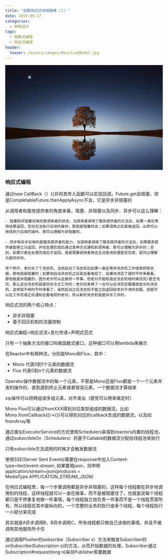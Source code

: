 ```yaml
---
title: "函数响应式领域建模（二）"
date: 2019-09-17
categories:
  - 架构设计
tags:
  - 函数式编程
  - 响应式编程
header:
  teaser: /assets/images/ReactiveModel.jpg
---
```

![image](/assets/images/ReactiveModel.jpg)
### 响应式编程

通过new CallBack<T>（）{}并将其传入函数可以实现回调，Future.get会阻塞，但是CompletableFuture.thenApplyAsync不会，它是异步非阻塞的

从调用者和服务提供者的角度来看，阻塞、非阻塞以及同步、异步可以这么理解：

    - 阻塞和非阻塞反映的是调用者的状态，当调用者调用了服务提供者的方法后，如果一直在等
    待结果返回，否则无法执行后续的操作，那就是阻塞状态；如果调用之后直接返回，从而可以
    继续执行后续的操作，那可以理解为非阻塞的。

    - 同步和异步反映的是服务提供者的能力，当调用者调用了服务提供者的方法后，如果服务提
    供者能够立马返回，并在处理完成后通过某种方式通知到调用者，那可以理解为异步的；否
    则，如果只是在处理完成后才返回，或者需要调用者再去主动查询处理是否完成，就可以理解
    为是同步的。

    举个例子，老刘买了个洗衣机，当他启动了洗衣机后如果一直在等待洗衣机工作结束好晾衣
    服，那他就是阻塞的；如果他启动洗衣机之后就去看电视了，估摸快洗完了就时不时来看看，
    那他就是非阻塞的，因为老刘可以去做另一件事。但老刘不能知道这洗衣机啥时候洗完/是否洗
    完，那么这台洗衣机就是同步方式工作的；老刘后来换了一台可以在洗完衣服播放音乐的洗衣
    机，这样就不用时不时来看了，虽然启动之后洗衣机不能立刻返回给老刘干净的衣服，但是可
    以在工作完成之后通知在看电视的老刘，所以新的洗衣机就是异步工作的。

响应式流的两个核心特点：
- 异步非阻塞 
- 基于回压机制的流量控制

响应式编程=响应式流+变化传递+声明式范式

只有一个抽象方法的接口叫做函数式接口，这种接口可以用lambda来展示

在Reactor中有两种流，分别是Mono和Flux，其中：

- Mono 代表0到1个元素的数据流
- Flux 代表0到n个元素的数据流

Operator操作数据流中的每一个元素，不管是Mono还是Flux都是一个一个元素并发的操作的，直到遇到终止元素或者错误元素，一个数据流才算结束

zip操作可以把两组或多组元素，对齐发出（感觉可以用来做定时）

Mono Flux可以通过fromXXX得到对应类型组成的数据流，比如Mono.fromCallback(()->{})可以得到对应的callback生成的数据流，以及如fromArray等

通过类似ExecutorService的方式使用Schedulers来得到reactors内置的线程池，通过subscribleOn（Schedulers）将基于Callable的数据流分配给线程池来执行

只有subscrible方法调用的时候才会触发数据流

使用SSE(Server Sent Events)需要在response中加入Content-type=text/event-stream, 如果要用json，则申明application/stream+json(produces = MediaType.APPLICATION_STREAM_JSON)

在响应式编程里，每一个步骤调用都是异步非阻塞的，这样每个线程都在异步地调用别的线程，这样线程就可以一直在做事，而不是被阻塞住了，也就是说每个线程都只是不停重复地做一件事情，每个线程独立地负责一件事而不是一个线程贯穿所有，所以线程在其中是纵向的，一个完整的业务的执行由多个线程，每个线程执行一小部分来完成

其实就是A异步调用B，B异步调用C，所有线程都只做自己该做的事情，并且不被调用其他服务所卡住

通过调用Plusher的subscribe（Subscriber s）方法来触发Subscriber的onSubscribe(Subscription s)的方法，从而开始数据的处理，Subscriber通过Subscription#request(long n)来向Publisher索要数据